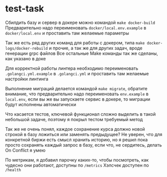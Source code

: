 # test-task

Сбилдить базу и сервер в докере можно командой `make docker-build`
Предварительно надо переименовать `docker/local.env.example` в `docker/local.env` и проставить там желаемые параметры

Так же есть ряд других команд для работы с докером, типа `make docker-logs/docker-rebuild` и прочие, а так же для других
задач, вроде генерации grpc файлов
Все остальные Make команды так же сделаны, как указано в доке

Для корректной работы линтера необходимо переименовать `.golangci.yml.example` в `.golangci.yml` и проставить там
желаемые настройки линтинга

Выполнение миграций делается командой `make migrate`, обратите внимание, что предварительно надо переименовать
`env.example` в `local.env`, если вы же вы запускаете сервис в докере, то миграции будут исполнены автоматически

Что касается тестов, ключевой функционал сложно выделить в такой небольшой задаче, поэтому я покрыл тестом требуемый метод

Так же не очень понял, каждое сохранение курса должно новой строкой в базу ложиться или заменять предыдущее?
Не уверен, что для конкретной биржи есть смысл хранить историю, но я решил пока просто сохранять каждый запрос в базу, если что, не сердитесь, делать On Conflict я умею

По метрикам, я добавил парочку каких-то, чтобы посмотреть, как чудесно они работают, доступны по `/metrics`
Хэлсчек доступен по `/health`
